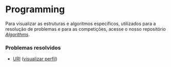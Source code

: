 # Programming

Para visualizar as estruturas e algoritmos específicos, utilizados para a resolução de problemas e para as competições, acesse o nosso repositório _[Algorithms](https://github.com/Pedrozo/algorithms)_.

### Problemas resolvidos

- [URI](URI) ([visualizar perfil](https://www.urionlinejudge.com.br/judge/pt/profile/162532))
